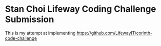 # Stan Choi Lifeway Coding Challenge Submission

This is my attempt at implementing https://github.com/LifewayIT/corinth-code-challenge
